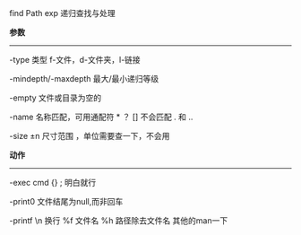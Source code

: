 find Path exp
	递归查找与处理

**参数**
***
-type
	类型 f-文件，d-文件夹，l-链接

-mindepth/-maxdepth
	最大/最小递归等级

-empty
	文件或目录为空的

-name
	名称匹配，可用通配符 * ？ []
	不会匹配 . 和 ..

-size ±n
	尺寸范围 ，单位需要查一下，不会用

**动作**
***
-exec cmd {} \;
	明白就行

-print0
	文件结尾为null,而非回车

-printf
	\\n 换行
	%f 文件名
	%h 路径除去文件名
	其他的man一下